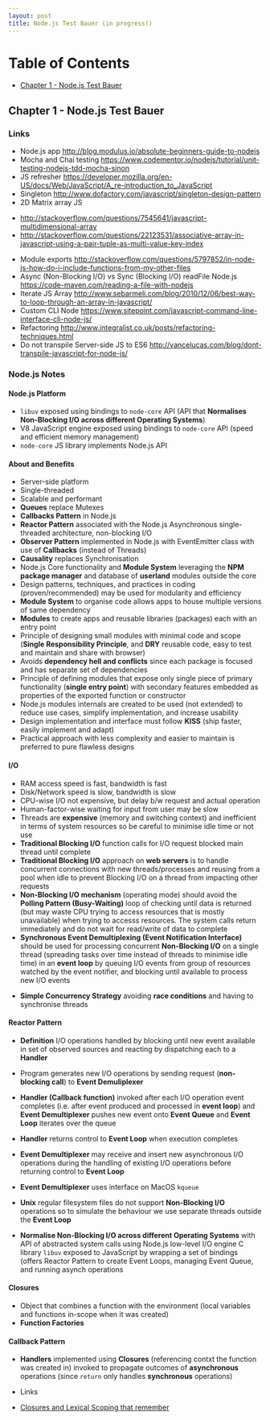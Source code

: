 ```yaml
---
layout: post
title: Node.js Test Bauer (in progress!)
---
```


# Table of Contents
  * [Chapter 1 - Node.js Test Bauer](#chapter-1)

## Chapter 1 - Node.js Test Bauer<a id="chapter-1"></a>

### Links

* Node.js app http://blog.modulus.io/absolute-beginners-guide-to-nodejs
* Mocha and Chai testing https://www.codementor.io/nodejs/tutorial/unit-testing-nodejs-tdd-mocha-sinon
* JS refresher https://developer.mozilla.org/en-US/docs/Web/JavaScript/A_re-introduction_to_JavaScript
* Singleton http://www.dofactory.com/javascript/singleton-design-pattern
* 2D Matrix array JS
- http://stackoverflow.com/questions/7545641/javascript-multidimensional-array
- http://stackoverflow.com/questions/22123531/associative-array-in-javascript-using-a-pair-tuple-as-multi-value-key-index
* Module exports http://stackoverflow.com/questions/5797852/in-node-js-how-do-i-include-functions-from-my-other-files
* Async (Non-Blocking I/O) vs Sync (Blocking I/O) readFile Node.js https://code-maven.com/reading-a-file-with-nodejs
* Iterate JS Array http://www.sebarmeli.com/blog/2010/12/06/best-way-to-loop-through-an-array-in-javascript/
* Custom CLI Node https://www.sitepoint.com/javascript-command-line-interface-cli-node-js/
* Refactoring http://www.integralist.co.uk/posts/refactoring-techniques.html
* Do not transpile Server-side JS to ES6 http://vancelucas.com/blog/dont-transpile-javascript-for-node-js/


### Node.js Notes


#### Node.js Platform
* `libuv` exposed using bindings to `node-core` API (API that **Normalises Non-Blocking I/O across different Operating Systems**)
* V8 JavaScript engine exposed using bindings to `node-core` API (speed and efficient memory management)
* `node-core` JS library implements Node.js API

#### About and Benefits
* Server-side platform
* Single-threaded
* Scalable and performant
* **Queues** replace Mutexes
* **Callbacks Pattern** in Node.js
* **Reactor Pattern** associated with the Node.js Asynchronous single-threaded architecture, non-blocking I/O 
* **Observer Pattern** implemented in Node.js with EventEmitter class with use of **Callbacks** (instead of Threads)
* **Causality** replaces Synchronisation
* Node.js Core functionality and **Module System** leveraging the **NPM package manager** and database of **userland** modules outside the core
* Design patterns, techniques, and practices in coding (proven/recommended) may be used for modularity and efficiency
* **Module System** to organise code allows apps to house multiple versions of same dependency
* **Modules** to create apps and reusable libraries (packages) each with an entry point
* Principle of designing small modules with minimal code and scope (**Single Responsibility Principle**, and **DRY** reusable code, easy to test and maintain and share with browser)
* Avoids **dependency hell and conflicts** since each package is focused and has separate set of dependencies
* Principle of defining modules that expose only single piece of primary functionality (**single entry point**) with secondary features embedded as properties of the exported function or constructor
* Node.js modules internals are created to be used (not extended) to reduce use cases, simplify implementation, and increase usability
* Design implementation and interface must follow **KISS** (ship faster, easily implement and adapt)
* Practical approach with less complexity and easier to maintain is preferred to pure flawless designs

#### I/O
* RAM access speed is fast, bandwidth is fast 
* Disk/Network speed is slow, bandwidth is slow
* CPU-wise I/O not expensive, but delay b/w request and actual operation
* Human-factor-wise waiting for input from user may be slow
* Threads are **expensive** (memory and switching context) and inefficient in terms of system resources so be careful to minimise idle time or not use
* **Traditional Blocking I/O** function calls for I/O request blocked main thread until complete
* **Traditional Blocking I/O** approach on **web servers** is to handle concurrent connections with new threads/processes and reusing from a pool when idle to prevent Blocking I/O on a thread from impacting other requests
* **Non-Blocking I/O mechanism** (operating mode) should avoid the **Polling Pattern (Busy-Waiting)** loop of checking until data is returned (but may waste CPU trying to access resources that is mostly unavailable) when trying to accesss resources. The system calls return immediately and do not wait for read/write of data to complete
* **Synchronous Event Demultiplexing (Event Notification Interface)** should be used for processing concurrent **Non-Blocking I/O** on a single thread (spreading tasks over time instead of threads to minimise idle time) in an **event loop** by queuing I/O events from group of resources watched by the event notifier, and blocking until available to process new I/O events
- **Simple Concurrency Strategy** avoiding **race conditions** and having to synchronise threads 

#### Reactor Pattern
* **Definition** I/O operations handled by blocking until new event available in set of observed sources and reacting by dispatching each to a **Handler**

* Program generates new I/O operations by sending request (**non-blocking call**) to **Event Demuliplexer**
* **Handler (Callback function)** invoked after each I/O operation event completes (i.e. after event produced and processed in **event loop**) and **Event Demultiplexer** pushes new event onto **Event Queue** and **Event Loop** iterates over the queue
* **Handler** returns control to **Event Loop** when execution completes
* **Event Demultiplexer** may receive and insert new asynchronous I/O operations during the handling of existing I/O operations before returning control to **Event Loop**
* **Event Demultiplexer** uses interface on MacOS `kqueue`
- **Unix** regular filesystem files do not support **Non-Blocking I/O** operations so to simulate the behaviour we use separate threads outside the **Event Loop**
* **Normalise Non-Blocking I/O across different Operating Systems** with API of abstracted system calls using Node.js low-level I/O engine C library `libuv` exposed to JavaScript by wrapping a set of bindings (offers Reactor Pattern to create Event Loops, managing Event Queue, and running asynch operations

#### Closures
* Object that combines a function with the environment (local variables and functions in-scope when it was created) 
* **Function Factories**

#### Callback Pattern

* **Handlers** implemented using **Closures** (referencing contxt the function was created in) invoked to propagate outcomes of **asynchronous** operations (since `return` only handles **synchronous** operations)

* Links
- [Closures and Lexical Scoping that remember](https://developer.mozilla.org/en-US/docs/Web/JavaScript/Closures)